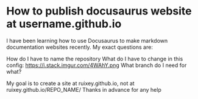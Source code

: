 
# How to publish docusaurus website at username.github.io

I have been learning how to use Docusaurus to make markdown documentation websites recently.
My exact questions are:

How do I have to name the repository
What do I have to change in this config: https://i.stack.imgur.com/4WAhY.png
What branch do I need for what?

My goal is to create a site at ruixey.github.io, not at ruixey.github.io/REPO_NAME/
Thanks in advance for any help

        